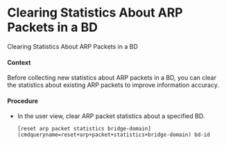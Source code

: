 Clearing Statistics About ARP Packets in a BD
=============================================

Clearing Statistics About ARP Packets in a BD

#### Context

Before collecting new statistics about ARP packets in a BD, you can clear the statistics about existing ARP packets to improve information accuracy.


#### Procedure

* In the user view, clear ARP packet statistics about a specified BD.
  
  
  ```
  [reset arp packet statistics bridge-domain](cmdqueryname=reset+arp+packet+statistics+bridge-domain) bd-id
  ```